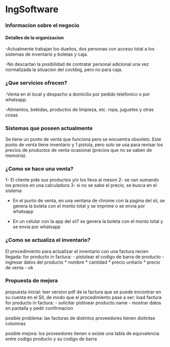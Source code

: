 # IngSoftware

### Informacion sobre el negocio
 
#### Detalles de la organizacion

-Actualmente trabajan los dueños, dos personas con acceso total a los sistemas de inventario y boletas y caja.

-No descartan la posibilidad de contratar personal adicional una vez normalizada la situacion del cockbig, pero no para caja.

### ¿Que servicios ofrecen?

-Venta en el local y despacho a domicilio por pedido telefonico o por whatsapp.

-Alimentos, bebidas, productos de limpieza, etc. ropa, juguetes y otras cosas

### Sistemas que poseen actualmente

Se tiene un punto de venta que funciona pero se encuentra obsoleto. Este punto de venta tiene inventario y 1 pistola, pero solo se usa para revisar los precios de productos de venta ocasional (precios que no se saben de memoria).

### ¿Como se hace una venta?

1- El cliente pide sus productos y/o los lleva al meson
2- se van sumando los precios en una calculadura
3-	si no se sabe el precio, se busca en el sistema

- En el punto de venta, en una ventana de chrome con la pagina del sii, se genera la boleta con el monto total y se imprime o se envia por whatsapp

- En un celular con la app del sii? se genera la boleta con el monto total y se envia por whatsapp

### ¿Como se actualiza el inventario?

El procedimiento para actualizar el inventario con una factura recien llegada:
	for producto in factura:
		- pistolear el codigo de barra de producto
		- ingresar datos del producto
			* nombre
			* cantidad
			* precio unitario
			* precio de venta
		- ok

### Propuesta de mejora
propuesta inicial: leer version pdf de la factura que se puede encontrar en su cuenta en el SII, de modo que el procedimiento pase a ser:
	load factura
	for producto in factura:
		- solicitar pistloear producto.name
		- mostrar datos en pantalla y pedir confirmacion

posible problema: las facturas de distintos proveedores tienen distintas columnas

posible mejora: los proveedores tienen o existe una tabla de equivalencia entre codigo producto  y su codigo de barra
